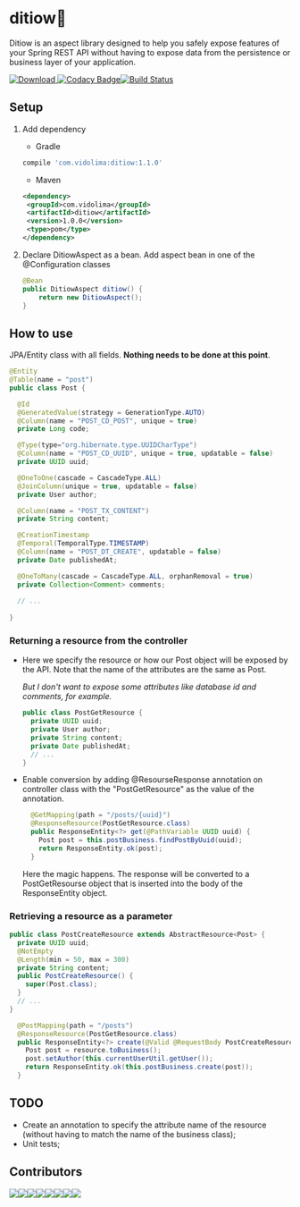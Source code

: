 # ditiow🦸
Ditiow is an aspect library designed to help you safely expose features of your Spring REST API without having to expose data from the persistence or business layer of your application.

[ ![Download](https://api.bintray.com/packages/marcosvidolin/maven/ditiow/images/download.svg?version=1.0.0) ](https://bintray.com/marcosvidolin/maven/ditiow/1.0.0/link) [![Codacy Badge](https://api.codacy.com/project/badge/Grade/5f79c15a8aa44706afcf49261c1a6ef1)](https://www.codacy.com/manual/marcosvidolin/ditiow?utm_source=github.com&amp;utm_medium=referral&amp;utm_content=marcosvidolin/ditiow&amp;utm_campaign=Badge_Grade)[![Build Status](https://travis-ci.org/marcosvidolin/copy-properties-assembler.svg?branch=master)](https://travis-ci.org/marcosvidolin/copy-properties-assembler)

## Setup

1. Add dependency

    - Gradle
    
    ```groovy
    compile 'com.vidolima:ditiow:1.1.0'
    ```
   
   - Maven
   
   ```xml
   <dependency>
   	<groupId>com.vidolima</groupId>
   	<artifactId>ditiow</artifactId>
   	<version>1.0.0</version>
   	<type>pom</type>
   </dependency>
   ```
   
2. Declare DitiowAspect as a bean. Add aspect bean in one of the @Configuration classes

    ```java
    @Bean
    public DitiowAspect ditiow() {
        return new DitiowAspect();
    }
    ```

## How to use

JPA/Entity class with all fields. **Nothing needs to be done at this point**.

```java
@Entity
@Table(name = "post")
public class Post {

  @Id
  @GeneratedValue(strategy = GenerationType.AUTO)
  @Column(name = "POST_CD_POST", unique = true)
  private Long code;

  @Type(type="org.hibernate.type.UUIDCharType")
  @Column(name = "POST_CD_UUID", unique = true, updatable = false)
  private UUID uuid;

  @OneToOne(cascade = CascadeType.ALL)
  @JoinColumn(unique = true, updatable = false)
  private User author;

  @Column(name = "POST_TX_CONTENT")
  private String content;

  @CreationTimestamp
  @Temporal(TemporalType.TIMESTAMP)
  @Column(name = "POST_DT_CREATE", updatable = false)
  private Date publishedAt;

  @OneToMany(cascade = CascadeType.ALL, orphanRemoval = true)
  private Collection<Comment> comments;
  
  // ...
  
}
```

### Returning a resource from the controller

- Here we specify the resource or how our Post object will be exposed by the API. 
Note that the name of the attributes are the same as Post. 

    *But I don't want to expose some attributes like database id and comments, for example.*

    ```java
    public class PostGetResource {
      private UUID uuid;
      private User author;
      private String content;
      private Date publishedAt;
      // ...
    }
    ```

- Enable conversion by adding @ResourseResponse annotation on controller class with the "PostGetResource" as the value of the annotation.

    ```java
      @GetMapping(path = "/posts/{uuid}")
      @ResponseResource(PostGetResource.class)
      public ResponseEntity<?> get(@PathVariable UUID uuid) {
        Post post = this.postBusiness.findPostByUuid(uuid);
        return ResponseEntity.ok(post);
      }
    ```

     Here the magic happens. The response will be converted to a PostGetResourse object that is inserted into the body of the ResponseEntity object. 

### Retrieving a resource as a parameter

```java
public class PostCreateResource extends AbstractResource<Post> {
  private UUID uuid;
  @NotEmpty
  @Length(min = 50, max = 300)
  private String content;
  public PostCreateResource() {
    super(Post.class);
  }
  // ...
}
```

```java
  @PostMapping(path = "/posts")
  @ResponseResource(PostGetResource.class)
  public ResponseEntity<?> create(@Valid @RequestBody PostCreateResource resource) {
    Post post = resource.toBusiness();
    post.setAuthor(this.currentUserUtil.getUser());
    return ResponseEntity.ok(this.postBusiness.create(post));
  }
```

## TODO

- Create an annotation to specify the attribute name of the resource (without having to match the name of the business class);
- Unit tests; 

## Contributors

[![](https://sourcerer.io/fame/marcosvidolin/marcosvidolin/ditiow/images/0)](https://sourcerer.io/fame/marcosvidolin/marcosvidolin/ditiow/links/0)[![](https://sourcerer.io/fame/marcosvidolin/marcosvidolin/ditiow/images/1)](https://sourcerer.io/fame/marcosvidolin/marcosvidolin/ditiow/links/1)[![](https://sourcerer.io/fame/marcosvidolin/marcosvidolin/ditiow/images/2)](https://sourcerer.io/fame/marcosvidolin/marcosvidolin/ditiow/links/2)[![](https://sourcerer.io/fame/marcosvidolin/marcosvidolin/ditiow/images/3)](https://sourcerer.io/fame/marcosvidolin/marcosvidolin/ditiow/links/3)[![](https://sourcerer.io/fame/marcosvidolin/marcosvidolin/ditiow/images/4)](https://sourcerer.io/fame/marcosvidolin/marcosvidolin/ditiow/links/4)[![](https://sourcerer.io/fame/marcosvidolin/marcosvidolin/ditiow/images/5)](https://sourcerer.io/fame/marcosvidolin/marcosvidolin/ditiow/links/5)[![](https://sourcerer.io/fame/marcosvidolin/marcosvidolin/ditiow/images/6)](https://sourcerer.io/fame/marcosvidolin/marcosvidolin/ditiow/links/6)[![](https://sourcerer.io/fame/marcosvidolin/marcosvidolin/ditiow/images/7)](https://sourcerer.io/fame/marcosvidolin/marcosvidolin/ditiow/links/7)

